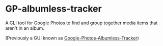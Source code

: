 # GP-albumless-tracker
A CLI tool for Google Photos to find and group together media items that aren't in an album.

(Previously a GUI known as [Google-Photos-Albumless-Tracker](https://github.com/abppbd/Google-Photos-Albumless-Tracker#readme))
